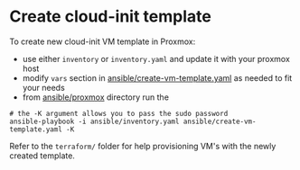 # Create cloud-init template

To create new cloud-init VM template in Proxmox:

- use either `inventory` or `inventory.yaml` and update it with your proxmox host
- modify `vars` section in [ansible/create-vm-template.yaml](ansible/create-vm-template.yaml) as needed to fit your needs
- from [ansible/proxmox](ansible/proxmox) directory run the

```shell
# the -K argument allows you to pass the sudo password
ansible-playbook -i ansible/inventory.yaml ansible/create-vm-template.yaml -K
```

Refer to the `terraform/` folder for help provisioning VM's with the newly created template.

